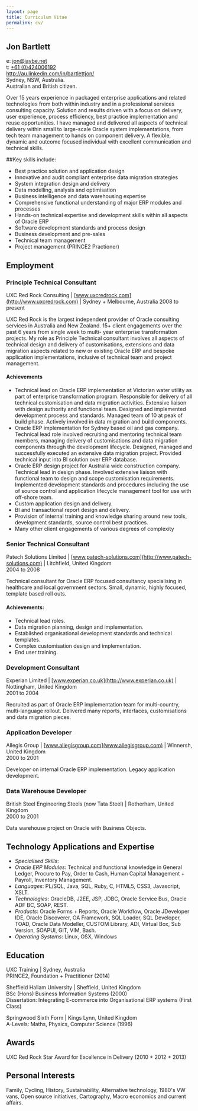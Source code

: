 ```yaml
---
layout: page
title: Curriculum Vitae
permalink: cv/
---
```

## Jon Bartlett

e: <a href="mailto:jon@jaybe.net">jon@jaybe.net</a>  
t: <a href="tel:+61424006192">+61 (0)424006192</a>  
<a href="http://au.linkedin.com/in/bartlettjon/">http://au.linkedin.com/in/bartlettjon/</a>  
Sydney, NSW, Australia.  
Australian and British citizen.  


Over 15 years experience in packaged enterprise applications and related technologies from both within industry and in a professional services consulting capacity. Solution and results driven with a focus on delivery, user experience, process efficiency, best practice implementation and reuse opportunities. I have managed and delivered all aspects of technical delivery within small to large-scale Oracle system implementations, from tech team management to hands on component delivery. A flexible, dynamic and outcome focused individual with excellent communication and technical skills.

##Key skills include:
* Best practice solution and application design
* Innovative and audit compliant enterprise data migration strategies
* System integration design and delivery
* Data modelling, analysis and optimisation
* Business intelligence and data warehousing expertise
* Comprehensive functional understanding of major ERP modules and processes
* Hands-on technical expertise and development skills within all aspects of Oracle ERP
* Software development standards and process design
* Business development and pre-sales
* Technical team management
* Project management (PRINCE2 Practioner)


## Employment

### Principle Technical Consultant
UXC Red Rock Consulting | [www.uxcredrock.com](http://www.uxcredrock.com) | Sydney + Melbourne, Australia
2008 to present  

UXC Red Rock is the largest independent provider of Oracle consulting services in Australia and New Zealand. 15+ client engagements over the past 6 years from single week to multi- year enterprise transformation projects. My role as Principle Technical consultant involves all aspects of technical design and delivery of customisations, extensions and data migration aspects related to new or existing Oracle ERP and bespoke application implementations, inclusive of technical team and project management.  

#### Achievements
* Technical lead on Oracle ERP implementation at Victorian water utility as part of enterprise transformation program. Responsible for delivery of all technical customisation and data migration activities. Extensive liaison with design authority and functional team. Designed and implemented development process and standards. Managed team of 10 at peak of build phase. Actively involved in data migration and build components.  
* Oracle ERP implementation for Sydney based oil and gas company. Technical lead role involved recruiting and mentoring technical team members, managing delivery of customisations and data migration components through the development lifecycle. Designed, managed and successfully executed an extensive data migration project. Provided technical input into BI solution over ERP database.
* Oracle ERP design project for Australia wide construction company. Technical lead in design phase. Involved extensive liaison with functional team to design and scope customisation requirements. Implemented development standards and procedures including the use of source control and application lifecycle management tool for use with off-shore team.
* Custom application design and delivery.
* BI and transactional report design and delivery.
* Provision of internal training and knowledge sharing around new tools, development standards, source control best practices.
* Many other client engagements of various degrees of complexity

### Senior Technical Consultant
Patech Solutions Limited | [www.patech-solutions.com](http://www.patech-solutions.com) | Litchfield, United Kingdom  
2004 to 2008  

Technical consultant for Oracle ERP focused consultancy specialising in healthcare and local government sectors. Small, dynamic, highly focused, template based roll outs.

#### Achievements:

* Technical lead roles.
* Data migration planning, design and implementation.
* Established organisational development standards and technical templates.
* Complex customisation design and implementation.
* End user training.

### Development Consultant
Experian Limited | [www.experian.co.uk](http://www.experian.co.uk) | Nottingham, United Kingdom  
2001 to 2004  

Recruited as part of Oracle ERP implementation team for multi-country, multi-language rollout. Delivered many reports, interfaces, customisations and data migration pieces. 

### Application Developer
Allegis Group | [www.allegisgroup.com](www.allegisgroup.com) | Winnersh, United Kingdom  
2000 to 2001  

Developer on internal Oracle ERP implementation. Legacy application development.

### Data Warehouse Developer
British Steel Engineering Steels (now Tata Steel) | Rotherham, United Kingdom  
2000 to 2001  

Data warehouse project on Oracle with Business Objects.

## Technology Applications and Expertise
* *Specialised Skills*: 
* *Oracle ERP Modules*: Technical and functional knowledge in General Ledger, Procure to Pay, Order to Cash, Human Capital Management + Payroll, Inventory Management.
* *Languages*: PL/SQL, Java, SQL, Ruby, C, HTML5, CSS3, Javascript, XSLT.
* *Technologies*: OracleDB, J2EE, JSP, JDBC, Oracle Service Bus, Oracle ADF BC, SOAP, REST.
* *Products*: Oracle Forms + Reports, Oracle Workflow, Oracle JDeveloper IDE, Oracle Discoverer, OA Framework, SQL Loader, SQL Developer, TOAD, Oracle Data Modeller, CUSTOM Library, ADI, Virtual Box, Sub Version, SOAPUI, GIT, VIM, Bash.
* *Operating Systems*: Linux, OSX, Windows

## Education

UXC Training | Sydney, Australia  
PRINCE2, Foundation + Practitioner (2014)  

Sheffield Hallam University | Sheffield, United Kingdom  
BSc (Hons) Business Information Systems (2000)  
Dissertation: Integrating E-commerce into Organisational ERP systems (First Class)  

Springwood Sixth Form | Kings Lynn, United Kingdom  
A-Levels: Maths, Physics, Computer Science (1996)  

## Awards

UXC Red Rock Star Award for Excellence in Delivery (2010 + 2012 + 2013)

## Personal Interests
Family, Cycling, History, Sustainability, Alternative technology, 1980's VW vans, Open source initiatives, Cartography, Macro economics and current affairs.


